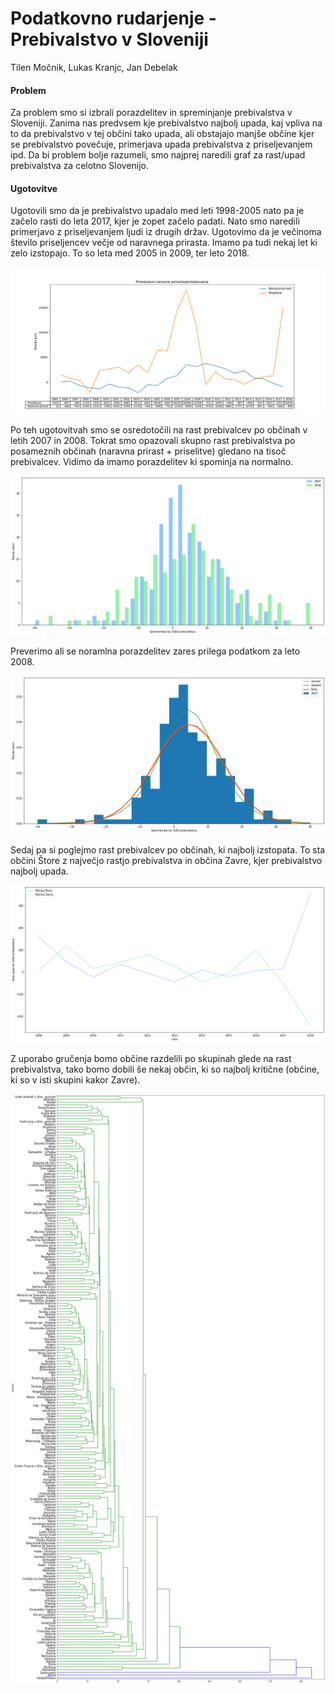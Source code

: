 Podatkovno rudarjenje - Prebivalstvo v Sloveniji
================
Tilen Močnik, Lukas Kranjc, Jan Debelak

#### Problem

Za problem smo si izbrali porazdelitev in spreminjanje prebivalstva v Sloveniji. Zanima nas predvsem kje prebivalstvo najbolj upada, kaj vpliva na to da prebivalstvo v tej občini tako upada, ali obstajajo manjše občine kjer se prebivalstvo povečuje, primerjava upada prebivalstva z priseljevanjem ipd. Da bi problem bolje razumeli, smo najprej naredili graf za rast/upad prebivalstva za celotno Slovenijo.

#### Ugotovitve
Ugotovili smo da je prebivalstvo upadalo med leti 1998-2005 nato pa je začelo rasti do leta 2017, kjer je zopet začelo padati. Nato smo naredili primerjavo z priseljevanjem ljudi iz drugih držav. Ugotovimo da je večinoma število priseljencev večje od naravnega prirasta. Imamo pa tudi nekaj let ki zelo izstopajo. To so leta med 2005 in 2009, ter leto 2018.

![Image description](Graphs/naravnaPrirast-Priseljevanje.png)

Po teh ugotovitvah smo se osredotočili na rast prebivalcev po občinah v letih 2007 in 2008. Tokrat smo opazovali skupno rast prebivalstva po posameznih občinah (naravna prirast + priselitve) gledano na tisoč prebivalcev. Vidimo da imamo porazdelitev ki spominja na normalno.

![Image description](Graphs/rast2007-2008.png)

Preverimo ali se noramlna porazdelitev zares prilega podatkom za leto 2008.

![Image description](Graphs/graph-distribution.png)

Sedaj pa si poglejmo rast prebivalcev po občinah, ki najbolj izstopata. To sta občini Štore z največjo rastjo prebivalstva in občina Zavre, kjer prebivalstvo najbolj upada.

![Image description](Graphs/primerjavaTopWorest.png)

Z uporabo gručenja bomo občine razdelili po skupinah glede na rast prebivalstva, tako bomo dobili še nekaj občin, ki so najbolj kritične (občine, ki so v isti skupini kakor Zavre).

![Image description](Graphs/treeClustering.png)
